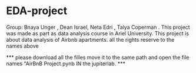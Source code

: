 # EDA-project
Group: Bnaya Unger , Dean Israel, Neta Edri , Talya Coperman .
This project was made as part as data analysis course in Ariel University.
This project is about data analysis of Airbnb apartments. 
all the rights reserve to the names above 

*** please download all the filles move it to the same path and open the file names "AirBnB Project.pynb IN the jupiterlab. *** 
